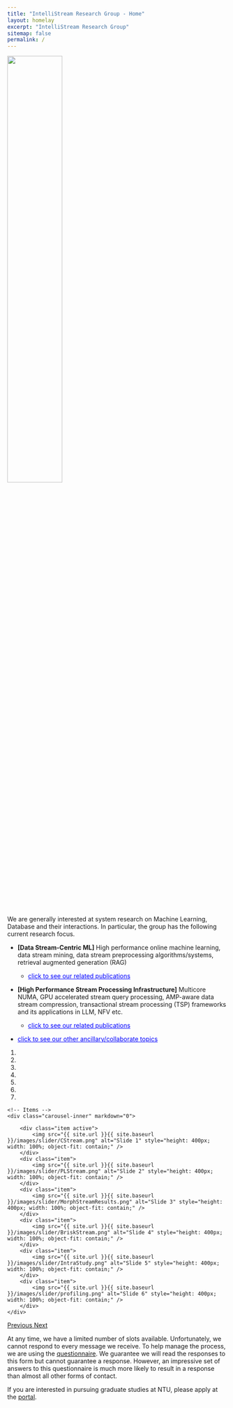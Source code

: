 ```yaml
---
title: "IntelliStream Research Group - Home"
layout: homelay
excerpt: "IntelliStream Research Group"
sitemap: false
permalink: /
---
```

<img src="{{ site.url }}{{ site.baseurl }}/images/teampic/team.jpg" width="50%" style="float: center" />

<script>
  function toggleVisibility(id) {
    var x = document.getElementById(id);
    if (x.style.display === "none") {
      x.style.display = "block";
    } else {
      x.style.display = "none";
    }
  }
</script>

We are generally interested at system research on Machine Learning, Database and their interactions. In particular, the group has the following current research focus. 

- <b>[Data Stream-Centric ML]</b> High performance online machine learning, data stream mining, data stream preprocessing algorithms/systems, retrieval augmented generation (RAG)

	- <span onclick="toggleVisibility('DSAI')" style="cursor: pointer; color: blue; text-decoration: underline;">click to see our related publications</span>
	<div id="DSAI" style="display:none; margin-left: 20px;">
	<ul>	
	  <li><i>Retrieval-augmented Generation</i>:
			<ul>
				<li><a href="">Novel Retrival Paradigam/Algorithm (preparing)</a> collaborate with SUTD Prof.Wei Lu</li>
			</ul>
	  </li>	
	  <li><i>Data Stream Mining</i>:
		<ul>
		  <li><a href="https://dl.acm.org/doi/abs/10.1145/3589307">In-Depth Study of Data Stream Clustering (SIGMOD'23)</a></li>
		  <li><a href="https://arxiv.org/abs/2309.04799">Self-Optimizing Data Stream Clustering (arxiv'23<sup>a</sup>)</a></li>
		  <li><a href="https://dl.acm.org/doi/abs/10.5555/3489146.3489189">Progressive Trajectory Exploration (BigMM'19)</a></li>
		</ul>
	  </li>
	  <li><i>Online Machine Learning</i>:
		<ul>
		  <li><a href="">Efficient Stream Learning (preparing)</a></li>
		  <li><a href="https://intellistream.github.io/downloads/papers/sentistream_EMNLP.pdf">Co-Training-based Online Sentiment Analysis (EMNLP'23, <i>Main</i>)</a></li>
		  <li><a href="https://intellistream.github.io/downloads/papers/preprints/OCKL.pdf">Online Continual Knowledge Learning (arxiv'23<sup>b</sup>)</a></li>
		  <li><a href="https://arxiv.org/abs/2203.12368">Scalable Polarity Labelling (arxiv'22)</a></li>
		</ul>
	  </li>
	</ul>
	</div>

- <b>[High Performance Stream Processing Infrastructure]</b> Multicore NUMA, GPU accelerated stream query processing, AMP-aware data stream compression, transactional stream processing (TSP) frameworks and its applications in LLM, NFV etc. 
	- <span onclick="toggleVisibility('HWSP')" style="cursor: pointer; color: blue; text-decoration: underline;">click to see our related publications</span>
	<div id="HWSP" style="display:none; margin-left: 20px;">
	<ul>
	  <li><i>ML Systems: Retrieval-augmented Generation</i>:
			<ul>
				<li><a href="">Novel Indexing Methods for Vectors (preparing)</a></li>
				<li><a href="https://arxiv.org/pdf/2307.08225.pdf">TSP for Large Language Model (LLM) (arxiv'23<sup>b</sup>)</a></li>
			</ul>
	  </li>		
	  <li><i>DB Algorithms</i>:
		<ul>
		  <li><a href="https://tonyskyzeng.github.io/downloads/PECJ_TR.pdf">Join on Disorder Data Streams with Proactive Error Compensation (SIGMOD'24)</a> collaborate with 4Paradigm</li>
		  <li><a href="https://ieeexplore.ieee.org/document/10184703">Stream Compression on AMP (ICDE'23<sup>a</sup>)</a></li>
		  <li><a href="https://ieeexplore.ieee.org/document/10184828">Scalable Streaming Join on Multicores (ICDE'23<sup>b</sup>)</a></li>
		  <li><a href="https://dl.acm.org/doi/abs/10.1145/3583678.3596885">HW-Conscious Stream Compression (DEBS'23)</a></li>
		  <li><a href="https://arxiv.org/pdf/2306.10228.pdf">HW-Conscious Stream Compression (arxiv'23)</a></li>
		  <li><a href="https://dl.acm.org/doi/10.1145/3448016.3452793">Empirical Study of Streaming Join on Multicores (SIGMOD'21)</a></li>
		  <li><a href="https://doi.org/10.1109/ICDE.2017.166">MQO in CEP</a> with SAP (ICDE'17)</li>		  
		</ul>
	  </li>  
	  <li><i>DB Systems</i>:
		<ul>	
		  <li><a href="">View Materialization in Video Databases</a> with Zhejiang Univeristy Prof.Dongxiang Zhang (SIGMOD'24)</li>	
		  <li><a href="">Scalable Processing of Transactions over Streams (ICDE'24 Demo)</a></li>
		  <li><a href="https://arxiv.org/pdf/2307.10732.pdf">TSP for Network Function virtualization (NFV) (arxiv'23<sup>a</sup>)</a></li>
		  <li><a href="https://intellistream.github.io/downloads/papers/MorphStream_CR.pdf">Scalable TSP on Multicores (SIGMOD'23)</a></li>
		  <li><a href="https://rdcu.be/dncBQ">Survey on TSP (VLDBJ'23)</a></li>
		  <li><a href="https://arxiv.org/pdf/2307.12749.pdf">More Scalable TSP on Multicores (arxiv'23<sup>c</sup>)</a></li>
		  <li><a href="https://doi.org/10.1109/ICDE48307.2020.00136">Towards Scalable TSP on Multicores (ICDE'20)</a></li>			
		  <li><a href="https://doi.org/10.1109/TPDS.2021.3066407">Stream Processing on CPU-GPU (TPDS'21)</a></li>
		  <li><a href="https://dl.acm.org/doi/10.1145/3385658.3385662">Survey on HW-Conscious Stream Processing (SIGMOD Rec'20)</a></li>
		  <li><a href="https://dl.acm.org/doi/abs/10.5555/3489146.3489189">Stream Processing on CPU-GPU (USENIX ATC'20)</a></li>
		  <li><a href="https://dl.acm.org/doi/10.1145/3299869.3300067">NUMA-aware Stream Processing (SIGMOD'19)</a></li>
		  <li><a href="https://doi.org/10.1109/ICDE.2017.119">Profiling of Streaming System on Multicore (ICDE'17)</a></li>		  
		  <li><a href="https://intellistream.github.io/downloads/papers/CompressStreamDB.pdf">Compression-aware Stream Database</a> with Renmin Univeristy of China, Prof.Feng Zhang (ICDE'23)</li>
		</ul>
	  </li>
	</ul>
	</div>	

- <span onclick="toggleVisibility('ancillaryTopics')" style="cursor: pointer; color: blue; text-decoration: underline;">click to see our other ancillary/collaborate topics</span>
<div id="ancillaryTopics" style="display:none; margin-left: 20px;">
  <ul>
    <li><a href="https://www.ijcai.org/proceedings/2020/610">Parking Prediction</a> with Renmin Univeristy of China, Prof.Feng Zhang (IJCAI'20, TKDE'21, VLDBJ'22)</li>    
    <li><a href="https://ieeexplore.ieee.org/document/7877153">Cloud Resource Mgmt</a> with Tianjin Univeristy, Prof.Shanjiang Tang (SC'16)</li>
	<li><a href="https://dl.acm.org/doi/10.14778/2536274.2536319">APU Systems (VLDB'13, VLDB'14, MASCOTS'15, TPDS'17)</a></li>
	<li><a href="https://ieeexplore.ieee.org/document/7425227">FPGA Systems (TPDS'16)</a></li>
  </ul>
</div>

<div markdown="0" id="carousel" class="carousel slide" data-ride="carousel" data-interval="3000" data-pause="hover" >
    <!-- Menu -->
    <ol class="carousel-indicators">
        <li data-target="#carousel" data-slide-to="0" class="active"></li>
        <li data-target="#carousel" data-slide-to="1"></li>
        <li data-target="#carousel" data-slide-to="2"></li>
        <li data-target="#carousel" data-slide-to="3"></li>
        <li data-target="#carousel" data-slide-to="4"></li>
        <li data-target="#carousel" data-slide-to="5"></li>
        <li data-target="#carousel" data-slide-to="6"></li>
    </ol>

    <!-- Items -->
    <div class="carousel-inner" markdown="0">

        <div class="item active">
            <img src="{{ site.url }}{{ site.baseurl }}/images/slider/CStream.png" alt="Slide 1" style="height: 400px; width: 100%; object-fit: contain;" />
        </div>
        <div class="item">
            <img src="{{ site.url }}{{ site.baseurl }}/images/slider/PLStream.png" alt="Slide 2" style="height: 400px; width: 100%; object-fit: contain;" />
        </div>
        <div class="item">
            <img src="{{ site.url }}{{ site.baseurl }}/images/slider/MorphStreamResults.png" alt="Slide 3" style="height: 400px; width: 100%; object-fit: contain;" />
        </div>
        <div class="item">
            <img src="{{ site.url }}{{ site.baseurl }}/images/slider/BriskStream.png" alt="Slide 4" style="height: 400px; width: 100%; object-fit: contain;" />
        </div>
        <div class="item">
            <img src="{{ site.url }}{{ site.baseurl }}/images/slider/IntraStudy.png" alt="Slide 5" style="height: 400px; width: 100%; object-fit: contain;" />
        </div>
        <div class="item">
            <img src="{{ site.url }}{{ site.baseurl }}/images/slider/profiling.png" alt="Slide 6" style="height: 400px; width: 100%; object-fit: contain;" />
        </div>		
    </div>
  <a class="left carousel-control" href="#carousel" role="button" data-slide="prev">
    <span class="glyphicon glyphicon-chevron-left" aria-hidden="true"></span>
    <span class="sr-only">Previous</span>
  </a>
  <a class="right carousel-control" href="#carousel" role="button" data-slide="next">
    <span class="glyphicon glyphicon-chevron-right" aria-hidden="true"></span>
    <span class="sr-only">Next</span>
  </a>
</div>

At any time, we have a limited number of slots available. Unfortunately, we cannot respond to every message we receive. To help manage the process, we are using the <a href='https://forms.office.com/r/NrLZxYjrhg'>questionnaire</a>. We guarantee we will read the responses to this form but cannot guarantee a response. However, an impressive set of answers to this questionnaire is much more likely to result in a response than almost all other forms of contact. 

If you are interested in pursuing graduate studies at NTU, please apply at the <a href='https://venus.wis.ntu.edu.sg/GOAL/OnlineApplicationModule/frmOnlineApplication.ASPX'>portal</a>.